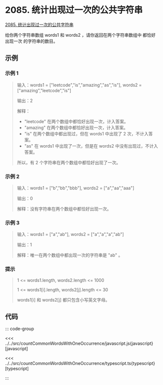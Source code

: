 # 2085. 统计出现过一次的公共字符串

[2085. 统计出现过一次的公共字符串](https://leetcode.cn/problems/count-common-words-with-one-occurrence/description/)

给你两个字符串数组 words1 和 words2 ，请你返回在两个字符串数组中 都恰好出现一次 的字符串的数目。

## 示例

### 示例 1

> 输入：words1 = ["leetcode","is","amazing","as","is"], words2 = ["amazing","leetcode","is"]
>
> 输出：2
>
> 解释：
>
> - "leetcode" 在两个数组中都恰好出现一次，计入答案。
> - "amazing" 在两个数组中都恰好出现一次，计入答案。
> - "is" 在两个数组中都出现过，但在 words1 中出现了 2 次，不计入答案。
> - "as" 在 words1 中出现了一次，但是在 words2 中没有出现过，不计入答案。
>
> 所以，有 2 个字符串在两个数组中都恰好出现了一次。

### 示例 2

> 输入：words1 = ["b","bb","bbb"], words2 = ["a","aa","aaa"]
>
> 输出：0
>
> 解释：没有字符串在两个数组中都恰好出现一次。

### 示例 3

> 输入：words1 = ["a","ab"], words2 = ["a","a","a","ab"]
>
> 输出：1
>
> 解释：唯一在两个数组中都出现一次的字符串是 "ab" 。

### 提示

> 1 <= words1.length, words2.length <= 1000
>
> 1 <= words1[i].length, words2[j].length <= 30
>
> words1[i] 和 words2[j] 都只包含小写英文字母。

## 代码

::: code-group

<<< ../../src/countCommonWordsWithOneOccurrence/javascript.js{javascript} [javascript]

<<< ../../src/countCommonWordsWithOneOccurrence/typescript.ts{typescript} [typescript]

:::
